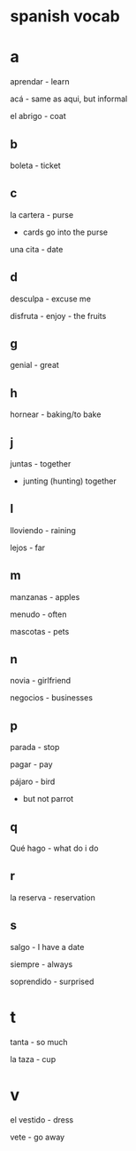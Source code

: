 # spanish vocab

# a

aprendar - learn

acá - same as aqui, but informal

el abrigo - coat

## b

boleta - ticket

## c

la cartera - purse
- cards go into the purse

una cita - date

## d

desculpa - excuse me

disfruta - enjoy - the fruits

## g

genial - great

## h

hornear - baking/to bake

## j

juntas - together
- junting (hunting) together

## l

lloviendo - raining

lejos - far

## m

manzanas - apples

menudo - often

mascotas - pets

## n

novia - girlfriend

negocios - businesses

## p

parada - stop

pagar - pay

pájaro - bird
- but not parrot

## q

Qué hago - what do i do

## r

la reserva - reservation

## s

salgo - I have a date

siempre - always

soprendido - surprised

# t

tanta - so much

la taza - cup

# v

el vestido - dress

vete - go away